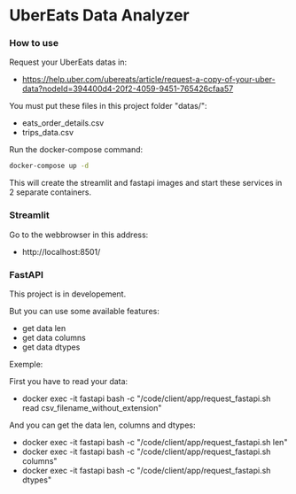 # UberEats Data Analyzer

### How to use

Request your UberEats datas in: 
+ https://help.uber.com/ubereats/article/request-a-copy-of-your-uber-data?nodeId=394400d4-20f2-4059-9451-765426cfaa57

You must put these files in this project folder "datas/":
+ eats_order_details.csv
+ trips_data.csv

Run the docker-compose command: 
```sh
docker-compose up -d
```

This will create the streamlit and fastapi images and start these services in 2 separate containers.

### Streamlit

Go to the webbrowser in this address: 
+ http://localhost:8501/


### FastAPI

This project is in developement.

But you can use some available features:
+ get data len
+ get data columns
+ get data dtypes

Exemple:

First you have to read your data:

+ docker exec -it fastapi bash -c "/code/client/app/request_fastapi.sh read csv_filename_without_extension"

And you can get the data len, columns and dtypes:

+ docker exec -it fastapi bash -c "/code/client/app/request_fastapi.sh len"
+ docker exec -it fastapi bash -c "/code/client/app/request_fastapi.sh columns"
+ docker exec -it fastapi bash -c "/code/client/app/request_fastapi.sh dtypes"
